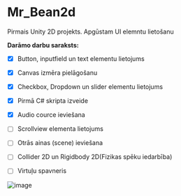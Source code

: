 # Mr_Bean2d
Pirmais Unity 2D projekts. Apgūstam UI elemntu lietošanu

**Darāmo darbu saraksts:**
- [x] Button, inputfield un text elementu lietojums
- [x] Canvas izmēra pielāgošanu
- [x] Checkbox, Dropdown un slider elementu lietojums
- [x] Pirmā C# skripta izveide
- [x] Audio cource ieviešana
- [ ] Scrollview elementa lietojums
- [ ] Otrās ainas (scene) ieviešana
- [ ] Collider 2D un Rigidbody 2D(Fizikas spēku iedarbība)
- [ ] Virtuļu spavneris
      

![image](https://github.com/user-attachments/assets/322b625b-4cf7-4936-b72a-d64405c7df5f)
